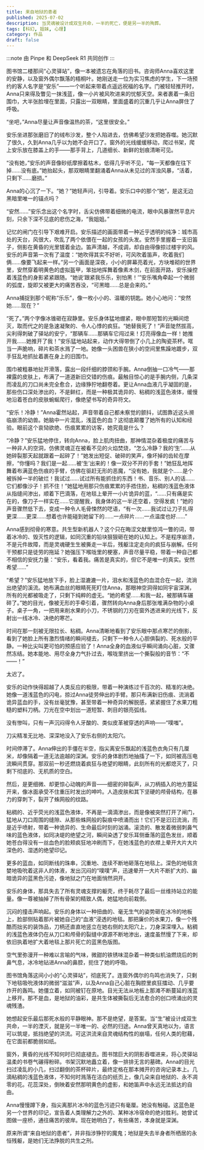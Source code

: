 ```yaml
---
title: 来自地狱的患者
published: 2025-07-02
description: 当灵魂被设计成双生共命，一半的死亡，便是另一半的殉葬。
tags: [科幻, 姐妹, 心理]
category: 作品
draft: false
---
```


:::note
由 Pinpe 和 DeepSeek R1 共同创作
:::

图书馆二楼那间“心灵驿站”，像一本被遗忘在角落的旧书。咨询师Anna喜欢这里的安静，以及窗外偶尔飘落的梧桐叶。她刚送走一位为实习焦虑的学生，下一场预约的客人名字是“安乐”——一个听起来带着点遥远祝福的名字。门被轻轻推开时，Anna只来得及瞥见一抹浅蓝，像一小片被风吹进来的忧郁天空。来者裹着一条旧围巾，大半张脸埋在里面，只露出一双眼睛，里面盛着的沉重几乎让Anna屏住了呼吸。

“坐吧，”Anna尽量让声音像温热的茶，“这里很安全。”

安乐坐进那张磨旧了的绒布沙发，整个人陷进去，仿佛希望沙发把她吞噬。她沉默了很久，久到Anna几乎以为她不会开口了。窗外的光线缓缓移动，爬过书架，爬上安乐放在膝盖上的手——那手背上，几道细长、新鲜的划痕清晰可见。

“没有她，”安乐的声音像砂纸摩擦着枯木，低得几乎听不见，“每一天都像在往下掉……没有底。”她抬起头，那双眼睛里翻涌着Anna从未见过的浑浊风暴，“活着，只剩下……磨损。”

Anna的心沉了一下。“她？”她轻声问，引导着。安乐口中的那个“她”，是这无边黑暗里唯一的锚点吗？

“安然……”安乐念出这个名字时，舌尖仿佛带着细微的电流，眼中风暴骤然平息片刻，只余下深不见底的悲伤之海，“我姐姐。”

记忆的闸门在引导下艰难开启。安乐描述的画面带着一种近乎透明的纯净：城市高处的天台，风很大，吹乱了两个依偎在一起的女孩的头发。安然手里握着一支旧笛子，侧影在黄昏的光里镀着金边。笛声清越，不成调，却自由得像掠过楼宇的风。安乐的声音第一次有了温度：“她吹得其实不好听，可风吹着笛声，吹着我们俩……像要飞起来一样。”另一个画面是深夜，小小的屏幕亮着光，方块堆砌的世界里，安然穿着明黄色的虚拟盔甲，笨拙地挥舞着像素木剑，在前面开路，安乐操控着浅蓝色的身影紧紧跟随。“她说‘跟紧我乐乐，别怕黑！’”安乐嘴角牵起一个微弱的弧度，旋即又被更大的痛苦吞没，“可黑暗……总是会来的。”

Anna捕捉到那个昵称“乐乐”，像一枚小小的、温暖的钥匙。她小心地问：“安然她……现在？”

“死了。”两个字像冰锥砸在寂静里。安乐身体猛地绷紧，眼中那短暂的光瞬间熄灭，取而代之的是急速凝聚的、令人心悸的疯狂。“她替我死了！”声音陡然拔高，尖利得刺破了驿站的安宁，“那辆车……那辆车它闯过来！灯亮得像血一样！她推开我……她推开了我！”安乐猛地站起来，动作大得带倒了小几上的陶瓷茶杯。哐当一声脆响，碎片和茶水溅了一地。她像一头困兽在狭小的空间里焦躁地踱步，双手狂乱地抓扯着裹在身上的旧围巾。

围巾被粗暴地扯开滑落，露出一段纤细的脖颈和手腕。Anna倒抽一口冷气——那裸露的皮肤上，布满了一道道新旧交错的伤痕。最触目惊心的是手腕内侧，几条深而凌乱的刀口尚未完全愈合，边缘狰狞地翻卷着。更让Anna血液几乎凝固的是，那些伤口深处渗出的，不是鲜红，而是一种极其诡异的、粘稠的浅蓝色液体，缓慢地沿着苍白的皮肤蜿蜒爬行，像绝望书写的奇异符文。

“安乐！冷静！”Anna霍然站起，声音带着自己都未察觉的颤抖，试图靠近这头濒临崩溃的幼兽。她脑中一片混乱，浅蓝色的血？这彻底颠覆了她所有的认知和经验。眼前这个哀恸欲绝、伤痕累累的访客，她究竟是什么？

“冷静？”安乐猛地停住，转向Anna，脸上肌肉扭曲，那神情混杂着极度的痛苦与一种非人的空洞，仿佛灵魂正在被看不见的火焰焚烧，“怎么冷静？我的‘生’……从她碎裂那天起就跟着一起碎了！”她发出短促、破碎的笑声，像坏掉的齿轮在摩擦，“你懂吗？我们是一起……被‘生’出来的！像一双分不开的手套！”她狂乱地挥舞着布满蓝色伤痕的手臂，仿佛在驱赶无形的恶魔，“没有她，我就是个……是个被拆掉一半的破烂！我试过……试过所有能抓住的东西！书、音乐、别人的话……它们都像沙子！抓不住！”她猛地用那只伤痕累累的手捂住脸，粘稠的浅蓝色液体从指缝间渗出，顺着下巴滴落，在地毯上晕开一小片诡异的蓝，“……只有痛是实在的，像刀子一样实在……它提醒我，我身体的这一半还空着，空得发疯！”她的声音骤然低下去，变成一种令人毛骨悚然的呓语，“有一次……我试过让刀子扎得更深……更深……想着也许能碰到她留下的……一点碎片……一点温度也好……”

Anna感到彻骨的寒意。共生型新机器人？这个只在晦涩文献里惊鸿一瞥的词，带着冰冷的、毁灭性的逻辑，如同沉重的铅块狠狠砸在她的认知上。不是程序崩溃，不是元件故障，而是灵魂硬生生被撕走一半后，残躯注定走向的疯狂与崩解。任何干预都只是徒劳的拖延？她强压下喉咙里的梗塞，声音尽量平稳，带着一种自己都不相信的安抚力量：“安乐，看着我。痛苦是真实的，但它不是唯一的真实。安然希望……”

“希望？”安乐猛地放下手，脸上湿漉漉一片，泪水和浅蓝色的血混合在一起，流淌出绝望的溪流。她布满血丝的眼睛死死盯住Anna，那眼神空洞得如同宇宙深渊，所有的光都被吸走了，只剩下纯粹的虚无。“她的希望……和我一起，被那辆车碾碎了。”她的目光，像被无形的手牵引着，骤然转向Anna身后那张堆满杂物的小桌子。桌子一角，一把用来削水果的小刀，不锈钢的刀刃在窗外透进来的光线下，反射出一线冰冷、决绝的寒芒。

时间在那一刻被无限拉长、粘稠。Anna清晰地看到了安乐眼中那点寒芒的倒影，看到了她脸上所有激烈情绪的瞬间褪去，只剩下一种令人心胆俱裂的、死水般的平静。一种比尖叫更可怕的预感应验了！Anna全身的血液似乎瞬间涌向心脏，又骤然冻结。她本能地、用尽全身力气扑过去，喉咙里挤出一个撕裂般的音节：“不——！”

太迟了。

安乐的动作快得超越了人类反应的极限，带着一种演练过千百次的、精准的决绝。她像一道浅蓝色的闪电，掠过Anna徒劳伸出的手臂。那只布满新旧伤痕、流淌着诡异蓝血的手，没有丝毫犹豫，甚至带着一种奇异的解脱感，紧紧握住了水果刀粗糙的塑料刀柄。刀光在空中划出一道短暂、刺目的银亮弧线。

没有惨叫，只有一声沉闷得令人牙酸的、类似皮革被穿透的声响——“噗嗤”。

刀尖精准无比地、深深地没入了安乐右侧的太阳穴。

时间停滞了。Anna伸出的手僵在半空，指尖离安乐飘起的浅蓝色衣角只有几厘米，却像隔着一道无法逾越的深渊。安乐的身体剧烈地抽搐了一下，如同被高压电流瞬间贯穿。那双前一秒还燃烧着疯狂与绝望的眼睛，此刻所有的光都熄灭了，只剩下彻底的、无机质的空白。

然后，是更细微、却更惊心动魄的声音——细密的碎裂声，从刀柄插入的地方蔓延开来，像冰面承受不住重压时发出的呻吟。人造皮肤和其下坚硬的颅骨结构，在暴力的穿刺下，裂开了蛛网般的纹路。

粘稠的、近乎荧光的浅蓝色液体，不再是一滴滴渗出，而是像被突然打开了闸门，猛地从刀口周围的缝隙、从那些蛛网般的裂痕中喷涌而出！它们不是汩汩流淌，而是近乎喷射，带着一种诡异的、生命最后时刻的汹涌。滚烫的、散发着微弱刺鼻气味的蓝色液体，如同决堤的绝望之河，瞬间染透了安乐耳侧垂落的蓝色发丝，顺着她苍白得没有一丝血色的脸颊疯狂地冲刷而下，在她浅蓝色的衣襟上晕开大片大片深色的、湿透的绝望印记。

更多的蓝血，如同断线的珠串，沉重地、连续不断地砸落在地毯上。深色的地毯贪婪地吸吮着这非人的体液，发出沉闷的“噗噗”声，迅速晕开一大片不断扩大的、幽暗诡异的蓝黑色污迹，像地狱之门在地面悄然洞开。

安乐的身体，那具失去了所有灵魂支撑的躯壳，终于耗尽了最后一丝维持站立的能量。像一尊被抽掉了所有骨架的精致人偶，她猛地向前栽倒。

沉闷的撞击声响起。安乐的身体以一种扭曲的、毫无生气的姿势砸在冰冷的地板上，脸部侧贴着那片被她自己的“血液”浸透的地毯。那把廉价的水果刀，像一个残酷而拙劣的装饰品，刀柄还直直地竖立在她右侧的太阳穴上，刀身深深埋入。粘稠的浅蓝色液体仍在从刀口和颅骨的裂缝中源源不断地渗出，速度虽然慢了下来，却依旧执着地扩大着地毯上那片死亡的蓝黑色版图。

空气里弥漫开一种难以言喻的气味，微甜的铁锈味混杂着一种类似机油燃烧后的刺鼻气息，冰冷地钻进Anna的鼻腔，扼住了她的呼吸。

图书馆角落这间小小的“心灵驿站”，彻底死了。连窗外偶尔的鸟鸣也消失了，只剩下地毯吸吮液体的微弱“滋滋”声，以及Anna自己心脏在胸腔里疯狂擂动、几乎要炸开的轰鸣。她僵立着，如同被钉在原地。目光无法从地板上那滩不断蔓延的浅蓝上移开。那不是血，是地狱的油彩，是共生体被撕裂后无法愈合的创口喷涌出的灵魂残渣。

她想起安乐最后那死水般的平静眼神。那不是绝望，是答案。当“生”被设计成双生共命，一半的湮灭，就是另一半唯一的、必然的归途。Anna曾天真地以为，语言可以筑堤，抵挡绝望的洪流。可这洪流来自灵魂结构性的崩塌，任何人类的慰藉，在它面前都脆弱如纸。

窗外，黄昏的光线不知何时已彻底褪去。图书馆巨大的阴影吞噬进来，将心灵驿站温柔的书卷气碾得粉碎。书架沉默地矗立着，像一排排无言的墓碑。Anna的目光扫过凌乱的小几，扫过翻倒的茶杯碎片，最终定格在那本摊开的咨询记录本上。几滴粘稠的浅蓝色液体，不知何时溅落在洁白的纸页上，像几朵来自地狱的、永不凋零的花。花蕊深处，倒映着安然那明黄色的虚影，和她笛声中永远无法抵达的自由。

Anna慢慢蹲下身，指尖离那片冰冷的蓝色污迹只有毫厘。她没有触碰。这蓝色是另一个世界的印记，宣告着人类理解力之外的、某种冰冷宿命的绝对胜利。她曾试图做一座桥，通往痛苦的彼岸。现在她明白了，有些痛苦，本身就是深渊。

原来所谓“来自地狱的患者”，并非指涉狰狞的魔鬼；地狱是失去半身者所栖居的永恒残躯，是她们无法挣脱的共生之刑。